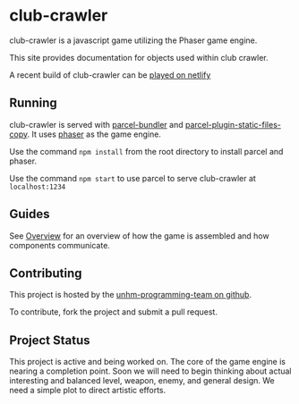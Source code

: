 # club-crawler

club-crawler is a javascript game utilizing the Phaser game engine.

This site provides documentation for objects used within club crawler.

A recent build of club-crawler can be [played on netlify](https://club-crawler.netlify.app/)

## Running

club-crawler is served with [parcel-bundler](https://www.npmjs.com/package/parcel-bundler) and [parcel-plugin-static-files-copy](https://www.npmjs.com/package/parcel-plugin-static-files-copy). It uses [phaser](https://newdocs.phaser.io) as the game engine.

Use the command `npm install` from the root directory to install parcel and phaser. 

Use the command `npm start` to use parcel to serve club-crawler at `localhost:1234`

## Guides

See [Overview](tutorial-overview.html) for an overview of how the game is assembled and how components communicate.

## Contributing

This project is hosted by the [unhm-programming-team on github](https://github.com/unhm-programming-team/club-crawler). 

To contribute, fork the project and submit a pull request. 

## Project Status

This project is active and being worked on. The core of the game engine is nearing a completion point. Soon we will need to begin thinking about actual interesting and balanced level, weapon, enemy, and general design. We need a simple plot to direct artistic efforts.


